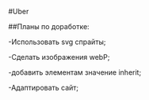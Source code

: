#Uber

##Планы по доработке:

-Использовать svg спрайты;

-Сделать изображения webP;

-добавить элементам значение inherit;

-Адаптировать сайт;
